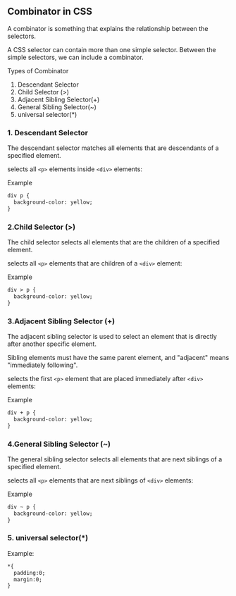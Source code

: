 ## Combinator in CSS

A combinator is something that explains the relationship between the selectors.

A CSS selector can contain more than one simple selector. Between the simple selectors, we can include a combinator.

Types of Combinator

1. Descendant Selector
2. Child Selector (>)
3. Adjacent Sibling Selector(+)
4. General Sibling Selector(~)
5. universal selector(*)

### 1. Descendant Selector
The descendant selector matches all elements that are descendants of a specified element.

selects all ```<p>``` elements inside ```<div>``` elements: 

Example
```html
div p {
  background-color: yellow;
}
```

### 2.Child Selector (>)
The child selector selects all elements that are the children of a specified element.

selects all ```<p>``` elements that are children of a ```<div>``` element:

Example
```html
div > p {
  background-color: yellow;
}
```

### 3.Adjacent Sibling Selector (+)
The adjacent sibling selector is used to select an element that is directly after another specific element.

Sibling elements must have the same parent element, and "adjacent" means "immediately following".

selects the first ```<p>``` element that are placed immediately after ```<div>``` elements:

Example
```html
div + p {
  background-color: yellow;
}
```

### 4.General Sibling Selector (~)
The general sibling selector selects all elements that are next siblings of a specified element.

selects all ```<p>``` elements that are next siblings of ```<div>``` elements: 

Example
```html
div ~ p {
  background-color: yellow;
}
```
### 5. universal selector(*)

Example:
```html
*{
  padding:0;
  margin:0;
}

```

